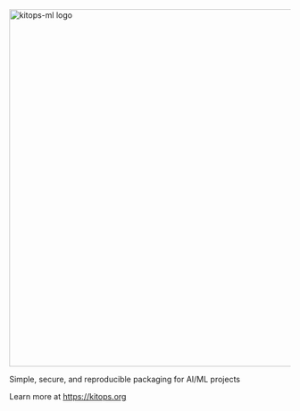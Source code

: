 
<img src="https://github.com/user-attachments/assets/10aeccb0-28ee-4cb8-8311-b292a732f8b7" width="640px" alt="kitops-ml logo">

Simple, secure, and reproducible packaging for AI/ML projects

Learn more at https://kitops.org